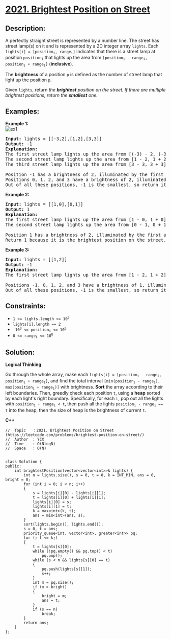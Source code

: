 # [2021. Brightest Position on Street](https://leetcode.com/problems/brightest-position-on-street/)


## Description:

<p>A perfectly straight street is represented by a number line. The street has street lamp(s) on it and is represented by a 2D integer array <code>lights</code>. Each <code>lights[i] = [position<sub>i</sub>, range<sub>i</sub>]</code> indicates that there is a street lamp at position <code>position<sub>i</sub></code> that lights up the area from <code>[position<sub>i</sub> - range<sub>i</sub>, position<sub>i</sub> + range<sub>i</sub>]</code> (<strong>inclusive</strong>).</p>

<p>The <strong>brightness</strong> of a position <code>p</code> is defined as the number of street lamp that light up the position <code>p</code>.</p>

<p>Given <code>lights</code>, return <em>the <strong>brightest</strong> position on the street. If there are multiple brightest positions, return the <strong>smallest</strong> one.</em></p>


## Examples:

<strong>Example 1:</strong>
<br/>![ex1](https://assets.leetcode.com/uploads/2021/09/28/image-20210928155140-1.png)
<pre>
<strong>Input:</strong> lights = [[-3,2],[1,2],[3,3]]
<strong>Output:</strong> -1
<strong>Explanation:</strong> 
The first street lamp lights up the area from [(-3) - 2, (-3) + 2] = [-5, -1].
The second street lamp lights up the area from [1 - 2, 1 + 2] = [-1, 3].
The third street lamp lights up the area from [3 - 3, 3 + 3] = [0, 6].

Position -1 has a brightness of 2, illuminated by the first and second street light.
Positions 0, 1, 2, and 3 have a brightness of 2, illuminated by the second and third street light.
Out of all these positions, -1 is the smallest, so return it.
</pre>

<strong>Example 2:</strong>
<pre>
<strong>Input:</strong> lights = [[1,0],[0,1]]
<strong>Output:</strong> 1
<strong>Explanation:</strong> 
The first street lamp lights up the area from [1 - 0, 1 + 0] = [1, 1].
The second street lamp lights up the area from [0 - 1, 0 + 1] = [-1, 1].

Position 1 has a brightness of 2, illuminated by the first and second street light.
Return 1 because it is the brightest position on the street.
</pre>

<strong>Example 3:</strong>
<pre>
<strong>Input:</strong> lights = [[1,2]]
<strong>Output:</strong> -1
<strong>Explanation:</strong>
The first street lamp lights up the area from [1 - 2, 1 + 2] = [-1, 3].

Positions -1, 0, 1, 2, and 3 have a brightness of 1, illuminated by the first street light.
Out of all these positions, -1 is the smallest, so return it.
</pre>


## Constraints:

<ul>
    <li><code>1 &lt;= lights.length &lt;= 10<sup>5</sup></code></li>
    <li><code>lights[i].length == 2</code></li>
    <li><code>-10<sup>8</sup> &lt;= position<sub>i</sub> &lt;= 10<sup>8</sup></code></li>
    <li><code>0 &lt;= range<sub>i</sub> &lt;= 10<sup>8</sup></code></li>
</ul>


## Solution:

<strong>Logical Thinking</strong>
<p>Go through the whole array, make each <code>lights[i] = [position<sub>i</sub> - range<sub>i</sub>, position<sub>i</sub> + range<sub>i</sub>]</code>, and find the total interval <code>[min(position<sub>i</sub> - range<sub>i</sub>), max(position<sub>i</sub> + range<sub>i</sub>)]</code> with brightness. <strong>Sort</strong> the array according to their left boundaries. Then, greedly check each position <code>t</code>, using a <strong>heap</strong> sorted by each light's right boundary. Specifically, for each <code>t</code>, pop out all the lights with <code>position<sub>i</sub> + range<sub>i</sub> &lt; t</code>, then push all the lights <code>position<sub>i</sub> - range<sub>i</sub> == t</code> into the heap, then the size of heap is the brightness of current <code>t</code>.</p>


<strong>C++</strong>

```
//  Topic   ：2021. Brightest Position on Street (https://leetcode.com/problems/brightest-position-on-street/)
//  Author  : YCX
//  Time    : O(NlogN)
//  Space   : O(N)


class Solution {
public:
    int brightestPosition(vector<vector<int>>& lights) {
        int n = lights.size(), s = 0, t = 0, k = INT_MIN, ans = 0, bright = 0;
        for (int i = 0; i < n; i++)
        {
            s = lights[i][0] - lights[i][1];
            t = lights[i][0] + lights[i][1];
            lights[i][0] = s;
            lights[i][1] = t;
            k = max<int>(k, t);
            ans = min<int>(ans, s);
        }
        sort(lights.begin(), lights.end());
        s = 0, t = ans;
        priority_queue<int, vector<int>, greater<int>> pq;
        for (; t <= k;)
        {
            t = lights[s][0];
            while (!pq.empty() && pq.top() < t)
                pq.pop();
            while (s < n && lights[s][0] == t)
            {
                pq.push(lights[s][1]);
                s++;
            }
            int m = pq.size();
            if (m > bright)
            {
                bright = m;
                ans = t;
            }
            if (s == n)
                break;
        }
        return ans;
    }
};
```
